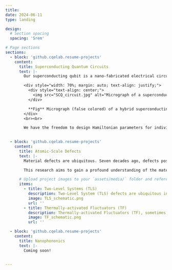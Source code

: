 ```yaml
---
title: 
date: 2024-06-11
type: landing

design:
  # Section spacing
  spacing: '5rem'

# Page sections
sections:
  - block: 'github.cqelab.resume-projects'
    content:
      title: Superconducting Quantum Circuits
      text: |-
        Our superconducting qubit is a nano-fabricated electrical circuit made of superconducting aluminum thin-film structures on a high-resistivity Silicon substrate. When the device is cooled down to very close to absolute zero temperature (~10 mK) in our dilution refrigerators, it operates in the quantum regime, acting like an artificial atom, or in other words, a quantum bit (qubit). <br><br>

        <div style="width: 70%; margin: auto; text-align: justify;">
          <div style="text-align: center;">
            <img src="SCQ_circuit.jpg" alt="Micrograph of a superconducting qubit" style="width: 100%; display: block; margin: auto;">
          </div>

          **Fig** Micrograph (false colored) of a hybrid superconducting transmon qubit device. The qubit (orange) couples to its dedicated λ/4 readout (RO) resonator (turquoise), Z-control line (green), and XY-control line (blue). The entire device area, as outlined by the pink lines, is suspended on the 220 nm thick Si device layer, which is released from the underlying 3 μm thick oxide BOX layer of the Silicon-on-Insulator (SOI) chip.
        </div>
        <br><br>

        We have the freedom to design Hamiltonian parameters for individual qubits (imagine creating your own periodic table for these artificial atoms!), and for the interaction between qubits. We develop exquisite quantum control of qubits and create distinct quantum phenomena like superposition and entanglement, using on-chip microwave circuits and room temperature electronics like arbitrary waveform generators, IQ mixers, and FPGAs. 
        

  - block: 'github.cqelab.resume-projects'
    content:
      title: Atomic-Scale Defects
      text: |-
        Material defects are ubiquitous. Seven decades ago, defects posed a significant challenge to the newborn semiconductor industry, and today they continue to be a major obstacle for the emerging quantum technology. In particular, the performance of solid-state quantum devices, such as superconducting quantum bits (qubits), is limited by atomic-scale defects at material surfaces and interfaces, posing a significant bottleneck to their scalability and practical utility. On the other hand, atomic-scale defects, once well-characterized, could be engineered into a useful quantum resource, as in the case of spin color centers in diamond.<br><br>

        This research aims to gain a profound understanding of the material defects in superconducting quantum circuits, and to engineer the defects in our favor for next-generation solid-state quantum devices for quantum computation, quantum sensing, and quantum communication.

      # Upload project images to your `assets/media/` folder and reference the filename in the `image` option
      items:
        - title: Two-Level Systems (TLS)
          description: Two-Level System (TLS) defects are ubiquitous in amorphous materials. This includes all the surfaces and interfaces, making them the dominant source of energy relaxation for superconducting qubits. Their microscopic origin remains unknown.
          image: TLS_schematic.png
          url: ''
        - title: Thermally-activated Fluctuators (TF)
          description: Thermally-activated Fluctuators (TF), sometimes also called Two-Level Fluctuators (TLF). Many believed TF to be the source of the ubiquitous 1/f noise.
          image: TF_schematic.png
          url: ''

  - block: 'github.cqelab.resume-projects'
    content:
      title: Nanophononics
      text: |-
        Coming soon!


---
```

